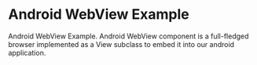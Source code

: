 # Android WebView Example
 Android WebView Example. Android WebView component is a full-fledged browser implemented as a View subclass to embed it into our android application.
